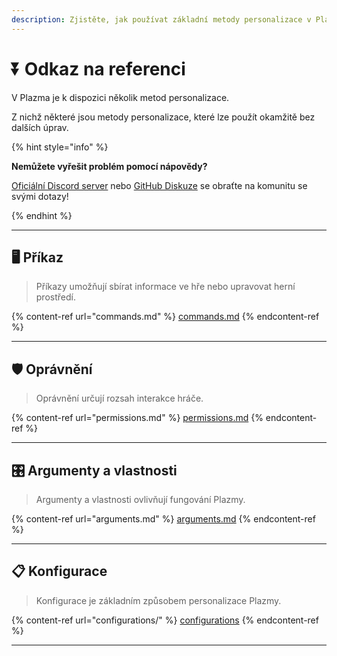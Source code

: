 ```yaml
---
description: Zjistěte, jak používat základní metody personalizace v Plazma.
---
```


# ⏬ Odkaz na referenci

V Plazma je k dispozici několik metod personalizace.

Z nichž některé jsou metody personalizace, které lze použít okamžitě bez dalších úprav.

{% hint style="info" %}

**Nemůžete vyřešit problém pomocí nápovědy?**

[Oficiální Discord server](https://discord.gg/MmfC52K8A8) nebo [GitHub Diskuze](https://github.com/PlazmaMC/PlazmaBukkit/discussions) se obraťte na komunitu se svými dotazy!

{% endhint %}

***

## 🖥️ Příkaz <a href="#id-1" id="id-1"></a>

> Příkazy umožňují sbírat informace ve hře nebo upravovat herní prostředí.

{% content-ref url="commands.md" %}
[commands.md](commands.md)
{% endcontent-ref %}

***

## 🛡️ Oprávnění <a href="#id-2" id="id-2"></a>

> Oprávnění určují rozsah interakce hráče.

{% content-ref url="permissions.md" %}
[permissions.md](permissions.md)
{% endcontent-ref %}

***

## 🎛️ Argumenty a vlastnosti <a href="#id-3" id="id-3"></a>

> Argumenty a vlastnosti ovlivňují fungování Plazmy.

{% content-ref url="arguments.md" %}
[arguments.md](arguments.md)
{% endcontent-ref %}

***

## 📋 Konfigurace <a href="#id-4" id="id-4"></a>

> Konfigurace je základním způsobem personalizace Plazmy.

{% content-ref url="configurations/" %}
[configurations](configurations/)
{% endcontent-ref %}

***
